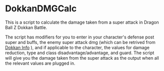 # DokkanDMGCalc
This is a script to calculate the damage taken from a super attack in Dragon Ball Z Dokkan Battle.  

The script has modifiers for you to enter in your character's defense post super and buffs, the enemy super attack dmg (which can be retrived from [Dokkan Info](https://dokkaninfo.com/) ), and if applicable to the character, the values for damage reduction, type and class disadvantage/advantage, and guard. The script will give you the damage taken from the super attack as the output when all the relevant values are plugged in. 

